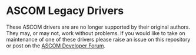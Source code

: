 # ASCOM Legacy Drivers
These ASCOM  drivers are  are no longer supported by their original authors. They may, or may not, work without problems. If you would like to take on maintenance of one of these drivers please raise an issue on this repository or post on the [ASCOM Developer Forum](https://ascomtalk.groups.io/g/Developer/topics).
